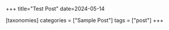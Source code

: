 +++
title="Test Post"
date=2024-05-14

[taxonomies]
categories = ["Sample Post"]
tags = ["post"]
+++